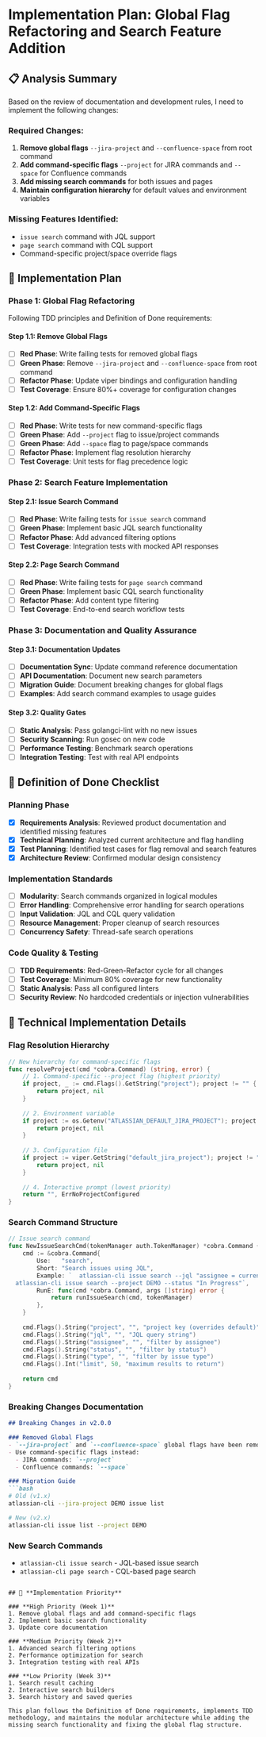 # Implementation Plan: Global Flag Refactoring and Search Feature Addition

## 📋 **Analysis Summary**

Based on the review of documentation and development rules, I need to implement the following changes:

### **Required Changes:**
1. **Remove global flags** `--jira-project` and `--confluence-space` from root command
2. **Add command-specific flags** `--project` for JIRA commands and `--space` for Confluence commands
3. **Add missing search commands** for both issues and pages
4. **Maintain configuration hierarchy** for default values and environment variables

### **Missing Features Identified:**
- `issue search` command with JQL support
- `page search` command with CQL support
- Command-specific project/space override flags

## 🎯 **Implementation Plan**

### **Phase 1: Global Flag Refactoring**
Following TDD principles and Definition of Done requirements:

#### **Step 1.1: Remove Global Flags**
- [ ] **Red Phase**: Write failing tests for removed global flags
- [ ] **Green Phase**: Remove `--jira-project` and `--confluence-space` from root command
- [ ] **Refactor Phase**: Update viper bindings and configuration handling
- [ ] **Test Coverage**: Ensure 80%+ coverage for configuration changes

#### **Step 1.2: Add Command-Specific Flags**
- [ ] **Red Phase**: Write tests for new command-specific flags
- [ ] **Green Phase**: Add `--project` flag to issue/project commands
- [ ] **Green Phase**: Add `--space` flag to page/space commands
- [ ] **Refactor Phase**: Implement flag resolution hierarchy
- [ ] **Test Coverage**: Unit tests for flag precedence logic

### **Phase 2: Search Feature Implementation**

#### **Step 2.1: Issue Search Command**
- [ ] **Red Phase**: Write failing tests for `issue search` command
- [ ] **Green Phase**: Implement basic JQL search functionality
- [ ] **Refactor Phase**: Add advanced filtering options
- [ ] **Test Coverage**: Integration tests with mocked API responses

#### **Step 2.2: Page Search Command**
- [ ] **Red Phase**: Write failing tests for `page search` command
- [ ] **Green Phase**: Implement basic CQL search functionality
- [ ] **Refactor Phase**: Add content type filtering
- [ ] **Test Coverage**: End-to-end search workflow tests

### **Phase 3: Documentation and Quality Assurance**

#### **Step 3.1: Documentation Updates**
- [ ] **Documentation Sync**: Update command reference documentation
- [ ] **API Documentation**: Document new search parameters
- [ ] **Migration Guide**: Document breaking changes for global flags
- [ ] **Examples**: Add search command examples to usage guides

#### **Step 3.2: Quality Gates**
- [ ] **Static Analysis**: Pass golangci-lint with no new issues
- [ ] **Security Scanning**: Run gosec on new code
- [ ] **Performance Testing**: Benchmark search operations
- [ ] **Integration Testing**: Test with real API endpoints

## 📝 **Definition of Done Checklist**

### **Planning Phase**
- [x] **Requirements Analysis**: Reviewed product documentation and identified missing features
- [x] **Technical Planning**: Analyzed current architecture and flag handling
- [x] **Test Planning**: Identified test cases for flag removal and search features
- [x] **Architecture Review**: Confirmed modular design consistency

### **Implementation Standards**
- [ ] **Modularity**: Search commands organized in logical modules
- [ ] **Error Handling**: Comprehensive error handling for search operations
- [ ] **Input Validation**: JQL and CQL query validation
- [ ] **Resource Management**: Proper cleanup of search resources
- [ ] **Concurrency Safety**: Thread-safe search operations

### **Code Quality & Testing**
- [ ] **TDD Requirements**: Red-Green-Refactor cycle for all changes
- [ ] **Test Coverage**: Minimum 80% coverage for new functionality
- [ ] **Static Analysis**: Pass all configured linters
- [ ] **Security Review**: No hardcoded credentials or injection vulnerabilities

## 🔧 **Technical Implementation Details**

### **Flag Resolution Hierarchy**
```go
// New hierarchy for command-specific flags
func resolveProject(cmd *cobra.Command) (string, error) {
    // 1. Command-specific --project flag (highest priority)
    if project, _ := cmd.Flags().GetString("project"); project != "" {
        return project, nil
    }
    
    // 2. Environment variable
    if project := os.Getenv("ATLASSIAN_DEFAULT_JIRA_PROJECT"); project != "" {
        return project, nil
    }
    
    // 3. Configuration file
    if project := viper.GetString("default_jira_project"); project != "" {
        return project, nil
    }
    
    // 4. Interactive prompt (lowest priority)
    return "", ErrNoProjectConfigured
}
```

### **Search Command Structure**
```go
// Issue search command
func NewIssueSearchCmd(tokenManager auth.TokenManager) *cobra.Command {
    cmd := &cobra.Command{
        Use:   "search",
        Short: "Search issues using JQL",
        Example: `  atlassian-cli issue search --jql "assignee = currentUser()"
  atlassian-cli issue search --project DEMO --status "In Progress"`,
        RunE: func(cmd *cobra.Command, args []string) error {
            return runIssueSearch(cmd, tokenManager)
        },
    }
    
    cmd.Flags().String("project", "", "project key (overrides default)")
    cmd.Flags().String("jql", "", "JQL query string")
    cmd.Flags().String("assignee", "", "filter by assignee")
    cmd.Flags().String("status", "", "filter by status")
    cmd.Flags().String("type", "", "filter by issue type")
    cmd.Flags().Int("limit", 50, "maximum results to return")
    
    return cmd
}
```

### **Breaking Changes Documentation**
```markdown
## Breaking Changes in v2.0.0

### Removed Global Flags
- `--jira-project` and `--confluence-space` global flags have been removed
- Use command-specific flags instead:
  - JIRA commands: `--project`
  - Confluence commands: `--space`

### Migration Guide
```bash
# Old (v1.x)
atlassian-cli --jira-project DEMO issue list

# New (v2.x)
atlassian-cli issue list --project DEMO
```

### New Search Commands
- `atlassian-cli issue search` - JQL-based issue search
- `atlassian-cli page search` - CQL-based page search
```

## 🚀 **Implementation Priority**

### **High Priority (Week 1)**
1. Remove global flags and add command-specific flags
2. Implement basic search functionality
3. Update core documentation

### **Medium Priority (Week 2)**
1. Advanced search filtering options
2. Performance optimization for search
3. Integration testing with real APIs

### **Low Priority (Week 3)**
1. Search result caching
2. Interactive search builders
3. Search history and saved queries

This plan follows the Definition of Done requirements, implements TDD methodology, and maintains the modular architecture while adding the missing search functionality and fixing the global flag structure.